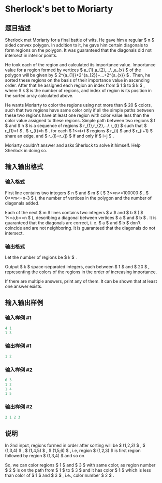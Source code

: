 # Sherlock&#039;s bet to Moriarty

## 题目描述

Sherlock met Moriarty for a final battle of wits. He gave him a regular $ n $ sided convex polygon. In addition to it, he gave him certain diagonals to form regions on the polygon. It was guaranteed that the diagonals did not intersect in interior points.

He took each of the region and calculated its importance value. Importance value for a region formed by vertices $ a_{1},a_{2},...\ ,a_{x} $ of the polygon will be given by $ 2^{a_{1}}+2^{a_{2}}+...+2^{a_{x}} $ . Then, he sorted these regions on the basis of their importance value in ascending order. After that he assigned each region an index from $ 1 $ to $ k $ , where $ k $ is the number of regions, and index of region is its position in the sorted array calculated above.

He wants Moriarty to color the regions using not more than $ 20 $ colors, such that two regions have same color only if all the simple paths between these two regions have at least one region with color value less than the color value assigned to these regions. Simple path between two regions $ f $ and $ h $ is a sequence of regions $ r_{1},r_{2},...\ r_{t} $ such that $ r_{1}=f $ , $ r_{t}=h $ , for each $ 1<=i&lt;t $ regions $ r_{i} $ and $ r_{i+1} $ share an edge, and $ r_{i}=r_{j} $ if and only if $ i=j $ .

Moriarty couldn't answer and asks Sherlock to solve it himself. Help Sherlock in doing so.

## 输入输出格式

### 输入格式

First line contains two integers $ n $ and $ m $ ( $ 3<=n<=100000 $ , $ 0<=m<=n-3 $ ), the number of vertices in the polygon and the number of diagonals added.

Each of the next $ m $ lines contains two integers $ a $ and $ b $ ( $ 1<=a,b<=n $ ), describing a diagonal between vertices $ a $ and $ b $ . It is guaranteed that the diagonals are correct, i. e. $ a $ and $ b $ don't coincide and are not neighboring. It is guaranteed that the diagonals do not intersect.

### 输出格式

Let the number of regions be $ k $ .

Output $ k $ space-separated integers, each between $ 1 $ and $ 20 $ , representing the colors of the regions in the order of increasing importance.

If there are multiple answers, print any of them. It can be shown that at least one answer exists.

## 输入输出样例

### 输入样例 #1

```cpp
4 1
1 3

```
### 输出样例 #1

```cpp
1 2

```
### 输入样例 #2

```cpp
6 3
1 3
1 4
1 5

```
### 输出样例 #2

```cpp
2 1 2 3

```
## 说明

In 2nd input, regions formed in order after sorting will be $ (1,2,3) $ , $ (1,3,4) $ , $ (1,4,5) $ , $ (1,5,6) $ , i.e, region $ (1,2,3) $ is first region followed by region $ (1,3,4) $ and so on.

So, we can color regions $ 1 $ and $ 3 $ with same color, as region number $ 2 $ is on the path from $ 1 $ to $ 3 $ and it has color $ 1 $ which is less than color of $ 1 $ and $ 3 $ , i.e., color number $ 2 $ .


